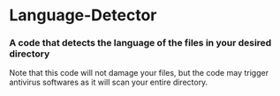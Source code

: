 # Language-Detector

### A code that detects the language of the files in your desired directory

Note that this code will not damage your files, but the code may trigger antivirus softwares as it will scan your entire directory. 
